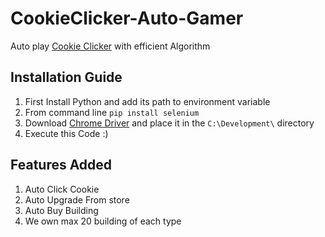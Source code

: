 # CookieClicker-Auto-Gamer
Auto play [Cookie Clicker](https://orteil.dashnet.org/cookieclicker/) with efficient Algorithm
<br>


## Installation Guide

1. First Install Python and add its path to environment variable
2. From command line `pip install selenium`
3. Download [Chrome Driver](https://chromedriver.chromium.org/downloads) and place it in the ` C:\Development\ ` directory
4. Execute this Code :)

## Features Added

1. Auto Click Cookie
2. Auto Upgrade From store
3. Auto Buy Building
4. We own max 20 building of each type
